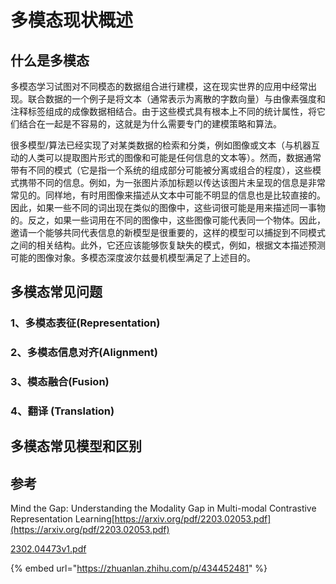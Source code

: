 # 多模态现状概述

## 什么是多模态

多模态学习试图对不同模态的数据组合进行建模，这在现实世界的应用中经常出现。联合数据的一个例子是将文本（通常表示为离散的字数向量）与由像素强度和注释标签组成的成像数据相结合。由于这些模式具有根本上不同的统计属性，将它们结合在一起是不容易的，这就是为什么需要专门的建模策略和算法。

很多模型/算法已经实现了对某类数据的检索和分类，例如图像或文本（与机器互动的人类可以提取图片形式的图像和可能是任何信息的文本等）。然而，数据通常带有不同的模式（它是指一个系统的组成部分可能被分离或组合的程度），这些模式携带不同的信息。例如，为一张图片添加标题以传达该图片未呈现的信息是非常常见的。同样地，有时用图像来描述从文本中可能不明显的信息也是比较直接的。因此，如果一些不同的词出现在类似的图像中，这些词很可能是用来描述同一事物的。反之，如果一些词用在不同的图像中，这些图像可能代表同一个物体。因此，邀请一个能够共同代表信息的新模型是很重要的，这样的模型可以捕捉到不同模式之间的相关结构。此外，它还应该能够恢复缺失的模式，例如，根据文本描述预测可能的图像对象。多模态深度波尔兹曼机模型满足了上述目的。



## 多模态常见问题

### 1、多模态表征(Representation)



### 2、多模态信息对齐(Alignment)



### 3、模态融合(Fusion)



### 4、翻译 (Translation)



## 多模态常见模型和区别









## 参考

Mind the Gap: Understanding the Modality Gap in Multi-modal Contrastive Representation Learning[https://arxiv.org/pdf/2203.02053.pdf](https://arxiv.org/pdf/2203.02053.pdf)

[2302.04473v1.pdf](file:///D:/%E4%B8%AA%E4%BA%BA%E7%AC%94%E8%AE%B0/Papers/2302.04473v1.pdf)

{% embed url="https://zhuanlan.zhihu.com/p/434452481" %}





